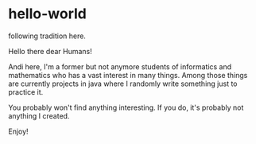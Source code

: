 # hello-world
following tradition here.

Hello there dear Humans!

Andi here, I'm a former but not anymore students of informatics and mathematics who has a vast interest in many things.
Among those things are currently projects in java where I randomly write something just to practice it.

You probably won't find anything interesting.
If you do, it's probably not anything I created.

Enjoy!
